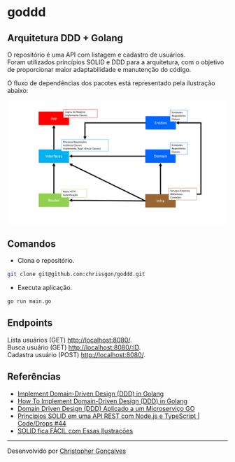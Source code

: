 # goddd
## Arquitetura DDD + Golang

O repositório é uma API com listagem e cadastro de usuários.<br>
Foram utilizados princípios SOLID e DDD para a arquitetura, com o objetivo de proporcionar maior adaptabilidade e manutenção do código.

O fluxo de dependências dos pacotes está representado pela ilustração abaixo:

![](./diagram.png)

## Comandos
- Clona o repositório.
``` bash
git clone git@github.com:chrissgon/goddd.git
```
- Executa aplicação.
``` bash
go run main.go
```

## Endpoints
Lista usuários (GET) <a href="http://localhost:8080/users">http://localhost:8080/</a>.<br>
Busca usuário (GET) <a href="http://localhost:8080/users/">http://localhost:8080/:ID</a>.<br>
Cadastra usuário (POST) <a href="http://localhost:8080/users">http://localhost:8080/</a>.


## Referências
- [Implement Domain-Driven Design (DDD) in Golang](https://medium.com/@next_shore/implement-domain-driven-design-ddd-in-golang-ecdb6b6367ed)
- [How To Implement Domain-Driven Design (DDD) in Golang](https://programmingpercy.tech/blog/how-to-domain-driven-design-ddd-golang/)
- [Domain Driven Design (DDD) Aplicado a um Microserviço GO](http://eng.dito.com.br/domain-driven-design-ddd-aplicado-a-um-microservico-go)
- [Princípios SOLID em uma API REST com Node.js e TypeScript | Code/Drops #44](https://www.youtube.com/watch?v=vAV4Vy4jfkc)
- [SOLID fica FÁCIL com Essas Ilustrações](https://www.youtube.com/watch?v=6SfrO3D4dHM)

---
Desenvolvido por [Christopher Gonçalves](https://github.com/chrissgon)
